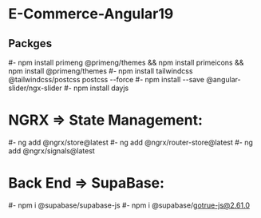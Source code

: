 # E-Commerce-Angular19

## Packges
#- npm install primeng @primeng/themes && npm install primeicons && npm install @primeng/themes
#- npm install tailwindcss @tailwindcss/postcss postcss --force
#- npm install --save @angular-slider/ngx-slider
#- npm install dayjs

<!-- No App Translation Now>
<!-- #- npm i @ngx-translate/core
#- npm i @ngx-translate/http-loader
#- npm i ngx-translate-messageformat-compiler -->

# NGRX => State Management:
#- ng add @ngrx/store@latest
#- ng add @ngrx/router-store@latest
#- ng add @ngrx/signals@latest

# Back End => SupaBase:
#- npm i @supabase/supabase-js
#- npm i @supabase/gotrue-js@2.61.0
